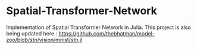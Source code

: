 # Spatial-Transformer-Network
Implementation of Spatial Transformer Network in Julia. This project is also being updated here : https://github.com/thebhatman/model-zoo/blob/stn/vision/mnist/stn.jl
